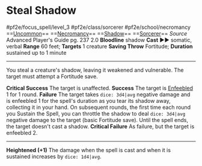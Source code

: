 # Steal Shadow
#pf2e/focus_spell/level_3 #pf2e/class/sorcerer #pf2e/school/necromancy 
==[Uncommon](../../../rules/traits/uncommon.md)== ==[Necromancy](../../../rules/traits/necromancy.md)== ==[Shadow](../../../rules/traits/shadow.md)== ==[Sorcerer](../../../rules/traits/sorcerer.md)==
*Source* Advanced Player's Guide pg. 237 2.0
**Bloodline** shadow
**Cast** ►► somatic, verbal
**Range** 60 feet; **Targets** 1 creature
**Saving Throw** Fortitude; **Duration** sustained up to 1 minute

---
You steal a creature's shadow, leaving it weakened and vulnerable. The target must attempt a Fortitude save.

**Critical Success** The target is unaffected.
**Success** The target is [Enfeebled](../../../Conditions/Enfeebled.md) 1 for 1 round.
**Failure** The target takes `dice: 3d4|avg` negative damage and is enfeebled 1 for the spell's duration as you tear its shadow away, collecting it in your hand. On subsequent rounds, the first time each round you Sustain the Spell, you can throttle the shadow to deal `dice: 3d4|avg` negative damage to the target (basic Fortitude save). Until the spell ends, the target doesn't cast a shadow.
**Critical Failure** As failure, but the target is enfeebled 2.

<hr>

**Heightened (+1)** The damage when the spell is cast and when it is sustained increases by `dice: 1d4|avg`.